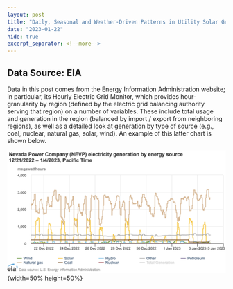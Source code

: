 ```yaml
---
layout: post
title: "Daily, Seasonal and Weather-Driven Patterns in Utility Solar Generation"
date: "2023-01-22"
hide: true
excerpt_separator: <!--more-->
---
```



## Data Source: EIA

Data in this post comes from the Energy Information Administration website; in particular, its Hourly Electric Grid Monitor, which
provides hour-granularity by region (defined by the electric grid balancing authority serving that region) on a number of variables.
These include total usage and generation in the region (balanced by import / export from neighboring regions), as well as a detailed look
at generation by type of source (e.g., coal, nuclear, natural gas, solar, wind).  An example of this latter chart is shown below. 

![image](/assets/images/post4_generation_sample.png){width=50% height=50%}



